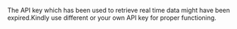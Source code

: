 The API key which has been used to retrieve real time data might have been expired.Kindly use different or your own API key for proper functioning.
